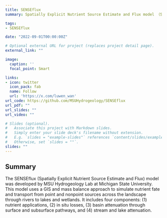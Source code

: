 ```yaml
---
title: SENSEflux
summary: Spatially Explicit Nutrient Source Estimate and Flux model （SENSEflux） uses a GIS and mass balance approach to simulate nutrient fate and transport from point and nonpoint sources across the landscape through rivers to lakes and wetlands. It includes four components: (1) nutrient applications, (2) in situ losses, (3) basin attenuation through surface and subsurface pathways, and (4) stream and lake attenuation.

tags:
- SENSEflux

date: "2022-09-01T00:00:00Z"

# Optional external URL for project (replaces project detail page).
external_link: ""

image:
  caption: ''
  focal_point: Smart

links:
- icon: twitter
  icon_pack: fab
  name: Follow
  url: 'https://x.com/luwen_wan'
url_code: https://github.com/MSUHydrogeology/SENSEflux
url_pdf: ""
url_slides: ""
url_video: ""

# Slides (optional).
#   Associate this project with Markdown slides.
#   Simply enter your slide deck's filename without extension.
#   E.g. `slides = "example-slides"` references `content/slides/example-slides.md`.
#   Otherwise, set `slides = ""`.
slides: ""
---
```


## Summary
The SENSEflux (Spatially Explicit Nutrient Source Estimate and Flux) model was developed by MSU Hydrogeology Lab at Michigan State University. This model uses a GIS and mass balance approach to simulate nutrient fate and transport from point and nonpoint sources across the landscape through rivers to lakes and wetlands. It includes four components: (1) nutrient applications, (2) in situ losses, (3) basin attenuation through surface and subsurface pathways, and (4) stream and lake attenuation.



